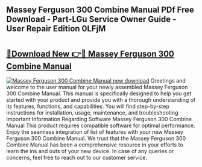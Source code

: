 ## Massey Ferguson 300 Combine Manual PDf Free Download - Part-LGu Service Owner Guide - User Repair Edition 0LFjM

# <h2><a href="http://bc91090.oget.top/?id=Massey+Ferguson+300+Combine+Manual">🔗Download New 👉🔴 Massey Ferguson 300 Combine Manual</a></h2>

[![Massey Ferguson 300 Combine Manual new download](https://i.imgur.com/5g1atiW.png)](http://bc91090.oget.top/?id=Massey+Ferguson+300+Combine+Manual)
Greetings and welcome to the user manual for your newly assembled Massey Ferguson 300 Combine Manual. This manual is specifically designed to help you get started with your product and provide you with a thorough understanding of its features, functions, and capabilities. You will find step-by-step instructions for installation, usage, maintenance, and troubleshooting. Important Information Regarding Software Massey Ferguson 300 Combine Manual This product requires compatible software for optimal performance. Enjoy the seamless integration of list of features with your new Massey Ferguson 300 Combine Manual. We trust that the Massey Ferguson 300 Combine Manual has been a comprehensive resource in your efforts to learn the ins and outs of your new device. In case of any queries or concerns, feel free to reach out to our customer service.
